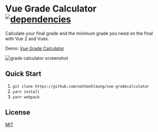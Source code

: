 # Vue Grade Calculator [![dependencies](https://david-dm.org/nathanhleung/vue-gradecalculator.svg)](https://david-dm.org/nathanhleung/vue-gradecalculator)
Calculate your final grade and the minimum grade you need on the final with Vue 2 and Vuex.

Demo: [Vue Grade Calculator](https://xyz.nathanhleung.com/vue-gradecalculator)

![grade calculator screenshot](https://i.imgur.com/Wu8tLXH.png)

## Quick Start
1. `git clone https://github.com/nathanhleung/vue-gradecalculator`
2. `yarn install`
3. `yarn webpack`

## License
[MIT](https://github.com/nathanhleung/vue-gradecalculator/blob/master/LICENSE)
